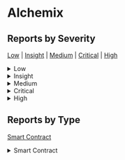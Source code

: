 
# Alchemix

## Reports by Severity

[Low](<README.md#low>) | [Insight](<README.md#insight>) | [Medium](<README.md#medium>) | [Critical](<README.md#critical>) | [High](<README.md#high>)
<details>
<summary>Low</summary>

* [30555 - [SC - Low] Precision loss when calculating the FLUX amount...](./30555%20-%20%5BSC%20-%20Low%5D%20Precision%20loss%20when%20calculating%20the%20FLUX%20amount....md)
* [30556 - [SC - Low] Past defeated proposals may become executable i...](./30556%20-%20%5BSC%20-%20Low%5D%20Past%20defeated%20proposals%20may%20become%20executable%20i....md)
* [30565 - [SC - Low] veALCX does not comply with ERC breaking compos...](./30565%20-%20%5BSC%20-%20Low%5D%20veALCX%20does%20not%20comply%20with%20ERC%20breaking%20compos....md)
* [30598 - [SC - Low] Access Control Flaw in _burn Function Leads to ...](./30598%20-%20%5BSC%20-%20Low%5D%20Access%20Control%20Flaw%20in%20_burn%20Function%20Leads%20to%20....md)
* [30694 - [SC - Low] Users approved for a single token id cannot wit...](./30694%20-%20%5BSC%20-%20Low%5D%20Users%20approved%20for%20a%20single%20token%20id%20cannot%20wit....md)
* [30708 - [SC - Low] treasuryPct can be exceeded than BPS due to inc...](./30708%20-%20%5BSC%20-%20Low%5D%20treasuryPct%20can%20be%20exceeded%20than%20BPS%20due%20to%20inc....md)
* [30711 - [SC - Low] The result of the AggregatorVInterface is not v...](./30711%20-%20%5BSC%20-%20Low%5D%20The%20result%20of%20the%20AggregatorVInterface%20is%20not%20v....md)
* [30781 - [SC - Low] It is possible to lower the quorum requirements...](./30781%20-%20%5BSC%20-%20Low%5D%20It%20is%20possible%20to%20lower%20the%20quorum%20requirements....md)
* [30818 - [SC - Low] division before multiplication in theamountToRa...](./30818%20-%20%5BSC%20-%20Low%5D%20division%20before%20multiplication%20in%20theamountToRa....md)
* [30920 - [SC - Low] User loses access to claims after merging of to...](./30920%20-%20%5BSC%20-%20Low%5D%20User%20loses%20access%20to%20claims%20after%20merging%20of%20to....md)
* [30921 - [SC - Low] Referential assignment causes incorrect block i...](./30921%20-%20%5BSC%20-%20Low%5D%20Referential%20assignment%20causes%20incorrect%20block%20i....md)
* [30926 - [SC - Low] AlchemixGovernor updates to quorum can affect p...](./30926%20-%20%5BSC%20-%20Low%5D%20AlchemixGovernor%20updates%20to%20quorum%20can%20affect%20p....md)
* [30951 - [SC - Low] Incorrect ownerOf implementation makes veALCX n...](./30951%20-%20%5BSC%20-%20Low%5D%20Incorrect%20ownerOf%20implementation%20makes%20veALCX%20n....md)
* [30973 - [SC - Low] Incorrect Validation of treasuryPct in the Reve...](./30973%20-%20%5BSC%20-%20Low%5D%20Incorrect%20Validation%20of%20treasuryPct%20in%20the%20Reve....md)
* [31087 - [SC - Low] Colition between approve and _isApprovedOrOwner...](./31087%20-%20%5BSC%20-%20Low%5D%20Colition%20between%20approve%20and%20_isApprovedOrOwner....md)
* [31272 - [SC - Low] Approved user cant merge tokens not approved fo...](./31272%20-%20%5BSC%20-%20Low%5D%20Approved%20user%20cant%20merge%20tokens%20not%20approved%20fo....md)
* [31281 - [SC - Low] Approved spender cannot withdraw or merge](./31281%20-%20%5BSC%20-%20Low%5D%20Approved%20spender%20cannot%20withdraw%20or%20merge.md)
* [31355 - [SC - Low] Past Defeated Proposals Can Be Executed in the ...](./31355%20-%20%5BSC%20-%20Low%5D%20Past%20Defeated%20Proposals%20Can%20Be%20Executed%20in%20the%20....md)
* [31381 - [SC - Low] Alchemix  Incorrect Initialisation of struct in...](./31381%20-%20%5BSC%20-%20Low%5D%20Alchemix%20%20Incorrect%20Initialisation%20of%20struct%20in....md)
* [31383 - [SC - Low] price feeds sanity checks isnt correct in funct...](./31383%20-%20%5BSC%20-%20Low%5D%20price%20feeds%20sanity%20checks%20isnt%20correct%20in%20funct....md)
* [31385 - [SC - Low] RewardsDistributortokensPerWeek might be zero i...](./31385%20-%20%5BSC%20-%20Low%5D%20RewardsDistributortokensPerWeek%20might%20be%20zero%20i....md)
* [31449 - [SC - Low] BribegetRewardForOwner should not revert if the...](./31449%20-%20%5BSC%20-%20Low%5D%20BribegetRewardForOwner%20should%20not%20revert%20if%20the....md)
* [31487 - [SC - Low] Wrong condition check on RevenueHandlerconstruc...](./31487%20-%20%5BSC%20-%20Low%5D%20Wrong%20condition%20check%20on%20RevenueHandlerconstruc....md)
* [31497 - [SC - Low] executeBatch lacks payable so ethers can not be...](./31497%20-%20%5BSC%20-%20Low%5D%20executeBatch%20lacks%20payable%20so%20ethers%20can%20not%20be....md)
* [31519 - [SC - Low] Lack of revert statement in Votersolpoke result...](./31519%20-%20%5BSC%20-%20Low%5D%20Lack%20of%20revert%20statement%20in%20Votersolpoke%20result....md)
* [31523 - [SC - Low] USDT Approval will cause function failure](./31523%20-%20%5BSC%20-%20Low%5D%20USDT%20Approval%20will%20cause%20function%20failure.md)
* [31542 - [SC - Low] Bribeearned - L Its potentially possible to ear...](./31542%20-%20%5BSC%20-%20Low%5D%20Bribeearned%20-%20L%20Its%20potentially%20possible%20to%20ear....md)
* [31555 - [SC - Low] RewardsDistributoramountToCompound - L The stal...](./31555%20-%20%5BSC%20-%20Low%5D%20RewardsDistributoramountToCompound%20-%20L%20The%20stal....md)
* [31559 - [SC - Low] Minter UpdatePeriod after  weeks causes Rewards...](./31559%20-%20%5BSC%20-%20Low%5D%20Minter%20UpdatePeriod%20after%20%20weeks%20causes%20Rewards....md)
* [31563 - [SC - Low] Oracle  days staleThreshold for priceTimestamp ...](./31563%20-%20%5BSC%20-%20Low%5D%20Oracle%20%20days%20staleThreshold%20for%20priceTimestamp%20....md)
* [31588 - [SC - Low] Users could start cooldown period for their wit...](./31588%20-%20%5BSC%20-%20Low%5D%20Users%20could%20start%20cooldown%20period%20for%20their%20wit....md)

</details>
<details>
<summary>Insight</summary>

* [30584 - [SC - Insight] Invalid check to make sure Minter is already in...](./30584%20-%20%5BSC%20-%20Insight%5D%20Invalid%20check%20to%20make%20sure%20Minter%20is%20already%20in....md)
* [30710 - [SC - Insight] The execution of the proposal has no expiration](./30710%20-%20%5BSC%20-%20Insight%5D%20The%20execution%20of%20the%20proposal%20has%20no%20expiration.md)
* [30918 - [SC - Insight] Incorrect implementation of ownerOf makes veALC...](./30918%20-%20%5BSC%20-%20Insight%5D%20Incorrect%20implementation%20of%20ownerOf%20makes%20veALC....md)
* [30959 - [SC - Insight] Immutable gauges can break the state of the vot...](./30959%20-%20%5BSC%20-%20Insight%5D%20Immutable%20gauges%20can%20break%20the%20state%20of%20the%20vot....md)
* [30992 - [SC - Insight] Inconsistent State Missing Event Emission in Fl...](./30992%20-%20%5BSC%20-%20Insight%5D%20Inconsistent%20State%20Missing%20Event%20Emission%20in%20Fl....md)
* [31080 - [SC - Insight] DoS in startCooldown when users want start cool...](./31080%20-%20%5BSC%20-%20Insight%5D%20DoS%20in%20startCooldown%20when%20users%20want%20start%20cool....md)
* [31226 - [SC - Insight] Missing Revert Message in require statement lea...](./31226%20-%20%5BSC%20-%20Insight%5D%20Missing%20Revert%20Message%20in%20require%20statement%20lea....md)
* [31264 - [SC - Insight] Multiple Reports QALowOOS Medium](./31264%20-%20%5BSC%20-%20Insight%5D%20Multiple%20Reports%20QALowOOS%20Medium.md)
* [31277 - [SC - Insight] The user can propose with less voting power tha...](./31277%20-%20%5BSC%20-%20Insight%5D%20The%20user%20can%20propose%20with%20less%20voting%20power%20tha....md)
* [31284 - [SC - Insight] cancel should allow to cancel the proposal of t...](./31284%20-%20%5BSC%20-%20Insight%5D%20cancel%20should%20allow%20to%20cancel%20the%20proposal%20of%20t....md)
* [31407 - [SC - Insight] Alchemist is given over Allowance through Reven...](./31407%20-%20%5BSC%20-%20Insight%5D%20Alchemist%20is%20given%20over%20Allowance%20through%20Reven....md)
* [31416 - [SC - Insight] Impossible to set boostMultiplier to MIN_BOOST](./31416%20-%20%5BSC%20-%20Insight%5D%20Impossible%20to%20set%20boostMultiplier%20to%20MIN_BOOST.md)
* [31417 - [SC - Insight] Compound claiming transactions will revert if u...](./31417%20-%20%5BSC%20-%20Insight%5D%20Compound%20claiming%20transactions%20will%20revert%20if%20u....md)
* [31420 - [SC - Insight] No array lengths check in VotersolclaimBribes](./31420%20-%20%5BSC%20-%20Insight%5D%20No%20array%20lengths%20check%20in%20VotersolclaimBribes.md)
* [31430 - [SC - Insight] QA](./31430%20-%20%5BSC%20-%20Insight%5D%20QA.md)
* [31443 - [SC - Insight] Incorrect values of votingDelay and votingPerio...](./31443%20-%20%5BSC%20-%20Insight%5D%20Incorrect%20values%20of%20votingDelay%20and%20votingPerio....md)
* [31451 - [SC - Insight] MAX_PROPOSAL_NUMERATOR is incorrectly set](./31451%20-%20%5BSC%20-%20Insight%5D%20MAX_PROPOSAL_NUMERATOR%20is%20incorrectly%20set.md)
* [31460 - [SC - Insight] supportsInterface does not return typeIERCRecei...](./31460%20-%20%5BSC%20-%20Insight%5D%20supportsInterface%20does%20not%20return%20typeIERCRecei....md)
* [31503 - [SC - Insight] Incorrect value of MAX_PROPOSAL_NUMERATOR in Al...](./31503%20-%20%5BSC%20-%20Insight%5D%20Incorrect%20value%20of%20MAX_PROPOSAL_NUMERATOR%20in%20Al....md)
* [31540 - [SC - Insight] Expired Token Locks Impacting Vote Weight Calcu...](./31540%20-%20%5BSC%20-%20Insight%5D%20Expired%20Token%20Locks%20Impacting%20Vote%20Weight%20Calcu....md)
* [31552 - [SC - Insight] Lack of the validation for a Flash token protec...](./31552%20-%20%5BSC%20-%20Insight%5D%20Lack%20of%20the%20validation%20for%20a%20Flash%20token%20protec....md)
* [31558 - [SC - Insight] Discrepancy in MAX_PROPOSAL_NUMERATOR Value in ...](./31558%20-%20%5BSC%20-%20Insight%5D%20Discrepancy%20in%20MAX_PROPOSAL_NUMERATOR%20Value%20in%20....md)
* [31583 - [SC - Insight] Off by one error while adding reward pool token](./31583%20-%20%5BSC%20-%20Insight%5D%20Off%20by%20one%20error%20while%20adding%20reward%20pool%20token.md)
* [31592 - [SC - Insight] Collection of other important issues](./31592%20-%20%5BSC%20-%20Insight%5D%20Collection%20of%20other%20important%20issues.md)
* [31594 - [SC - Insight] RewardPoolManager can only add RewardPoolToken ...](./31594%20-%20%5BSC%20-%20Insight%5D%20RewardPoolManager%20can%20only%20add%20RewardPoolToken%20....md)

</details>
<details>
<summary>Medium</summary>

* [30592 - [SC - Medium] DOS attack by delegating tokens at MAX_DELEGATE...](./30592%20-%20%5BSC%20-%20Medium%5D%20DOS%20attack%20by%20delegating%20tokens%20at%20MAX_DELEGATE....md)
* [30613 - [SC - Medium] malicious user can front run any call to the sw...](./30613%20-%20%5BSC%20-%20Medium%5D%20malicious%20user%20can%20front%20run%20any%20call%20to%20the%20sw....md)
* [30667 - [SC - Medium] Unlimited gauge numbers can DoS users distribut...](./30667%20-%20%5BSC%20-%20Medium%5D%20Unlimited%20gauge%20numbers%20can%20DoS%20users%20distribut....md)
* [30685 - [SC - Medium] The proposer can be impeded from submitting a p...](./30685%20-%20%5BSC%20-%20Medium%5D%20The%20proposer%20can%20be%20impeded%20from%20submitting%20a%20p....md)
* [30704 - [SC - Medium] Griefing an account from getting votes delegate...](./30704%20-%20%5BSC%20-%20Medium%5D%20Griefing%20an%20account%20from%20getting%20votes%20delegate....md)
* [30886 - [SC - Medium] Wrong totalWeight in Votersol](./30886%20-%20%5BSC%20-%20Medium%5D%20Wrong%20totalWeight%20in%20Votersol.md)
* [30985 - [SC - Medium] Griefing attack prevents admins from disabling ...](./30985%20-%20%5BSC%20-%20Medium%5D%20Griefing%20attack%20prevents%20admins%20from%20disabling%20....md)
* [31151 - [SC - Medium] Delegation Saturation Leading to Asset Freezing...](./31151%20-%20%5BSC%20-%20Medium%5D%20Delegation%20Saturation%20Leading%20to%20Asset%20Freezing....md)
* [31234 - [SC - Medium] Alchemix  BlockSlope variable in checkpoint rou...](./31234%20-%20%5BSC%20-%20Medium%5D%20Alchemix%20%20BlockSlope%20variable%20in%20checkpoint%20rou....md)
* [31298 - [SC - Medium] Anyone can let users delegates reach the upper ...](./31298%20-%20%5BSC%20-%20Medium%5D%20Anyone%20can%20let%20users%20delegates%20reach%20the%20upper%20....md)
* [31410 - [SC - Medium] Griefing Attack using delegate will expose User...](./31410%20-%20%5BSC%20-%20Medium%5D%20Griefing%20Attack%20using%20delegate%20will%20expose%20User....md)
* [31413 - [SC - Medium] DOS attack by delegating tokens at MAX_DELEGATES  ](./31413%20-%20%5BSC%20-%20Medium%5D%20DOS%20attack%20by%20delegating%20tokens%20at%20MAX_DELEGATES%20%20.md)
* [31425 - [SC - Medium] Users can call reset on their token even if the...](./31425%20-%20%5BSC%20-%20Medium%5D%20Users%20can%20call%20reset%20on%20their%20token%20even%20if%20the....md)
* [31448 - [SC - Medium] Bypassing the Governances proposal threshold to...](./31448%20-%20%5BSC%20-%20Medium%5D%20Bypassing%20the%20Governances%20proposal%20threshold%20to....md)
* [31462 - [SC - Medium] Alchemix  addReward access control can be bypas...](./31462%20-%20%5BSC%20-%20Medium%5D%20Alchemix%20%20addReward%20access%20control%20can%20be%20bypas....md)
* [31514 - [SC - Medium] Malicious users can cause pokeTokens to revert](./31514%20-%20%5BSC%20-%20Medium%5D%20Malicious%20users%20can%20cause%20pokeTokens%20to%20revert.md)
* [31521 - [SC - Medium] Early return in RewardsDistributorclaim can cau...](./31521%20-%20%5BSC%20-%20Medium%5D%20Early%20return%20in%20RewardsDistributorclaim%20can%20cau....md)
* [31539 - [SC - Medium] The Voterdistribute function can continue to fail](./31539%20-%20%5BSC%20-%20Medium%5D%20The%20Voterdistribute%20function%20can%20continue%20to%20fail.md)
* [31562 - [SC - Medium] Every consecutive epoch will have same number o...](./31562%20-%20%5BSC%20-%20Medium%5D%20Every%20consecutive%20epoch%20will%20have%20same%20number%20o....md)
* [31566 - [SC - Medium] Checkpoints wont update block number in point b...](./31566%20-%20%5BSC%20-%20Medium%5D%20Checkpoints%20wont%20update%20block%20number%20in%20point%20b....md)
* [31575 - [SC - Medium] depositIntoRewardPool and  withdrawFromRewardPo...](./31575%20-%20%5BSC%20-%20Medium%5D%20depositIntoRewardPool%20and%20%20withdrawFromRewardPo....md)

</details>
<details>
<summary>Critical</summary>

* [30634 - [SC - Critical] Unauthorized minting of unlimited FLUX in  tran...](./30634%20-%20%5BSC%20-%20Critical%5D%20Unauthorized%20minting%20of%20unlimited%20FLUX%20in%20%20tran....md)
* [30650 - [SC - Critical] Infinite minting of FLUX through voterpoke](./30650%20-%20%5BSC%20-%20Critical%5D%20Infinite%20minting%20of%20FLUX%20through%20voterpoke.md)
* [30651 - [SC - Critical] Insolvency in RevenueHandlersol because unclaim...](./30651%20-%20%5BSC%20-%20Critical%5D%20Insolvency%20in%20RevenueHandlersol%20because%20unclaim....md)
* [30655 - [SC - Critical] Binary search does not correctly handle duplica...](./30655%20-%20%5BSC%20-%20Critical%5D%20Binary%20search%20does%20not%20correctly%20handle%20duplica....md)
* [30671 - [SC - Critical] Reward token permanent freeze due to bulk call ...](./30671%20-%20%5BSC%20-%20Critical%5D%20Reward%20token%20permanent%20freeze%20due%20to%20bulk%20call%20....md)
* [30682 - [SC - Critical] Insufficient slippage control in RevenueHandler...](./30682%20-%20%5BSC%20-%20Critical%5D%20Insufficient%20slippage%20control%20in%20RevenueHandler....md)
* [30683 - [SC - Critical] User can increase their unclaimed Flux token wi...](./30683%20-%20%5BSC%20-%20Critical%5D%20User%20can%20increase%20their%20unclaimed%20Flux%20token%20wi....md)
* [30788 - [SC - Critical] User can increase their unclaimed Flux token wi...](./30788%20-%20%5BSC%20-%20Critical%5D%20User%20can%20increase%20their%20unclaimed%20Flux%20token%20wi....md)
* [30800 - [SC - Critical] Stealing FLUX by claiming then merging position...](./30800%20-%20%5BSC%20-%20Critical%5D%20Stealing%20FLUX%20by%20claiming%20then%20merging%20position....md)
* [30814 - [SC - Critical] Wrong calculation of boost amount in Voterpoke](./30814%20-%20%5BSC%20-%20Critical%5D%20Wrong%20calculation%20of%20boost%20amount%20in%20Voterpoke.md)
* [30825 - [SC - Critical] Users can get unlimited amounts of Flux tokens](./30825%20-%20%5BSC%20-%20Critical%5D%20Users%20can%20get%20unlimited%20amounts%20of%20Flux%20tokens.md)
* [30860 - [SC - Critical] Wrong timestamp for totalVoting](./30860%20-%20%5BSC%20-%20Critical%5D%20Wrong%20timestamp%20for%20totalVoting.md)
* [30898 - [SC - Critical] Call the deposit function before the distribute...](./30898%20-%20%5BSC%20-%20Critical%5D%20Call%20the%20deposit%20function%20before%20the%20distribute....md)
* [30906 - [SC - Critical] Voterpoke can be called at will leading to a us...](./30906%20-%20%5BSC%20-%20Critical%5D%20Voterpoke%20can%20be%20called%20at%20will%20leading%20to%20a%20us....md)
* [30919 - [SC - Critical] Front running of pokeTokens could lead to loss ...](./30919%20-%20%5BSC%20-%20Critical%5D%20Front%20running%20of%20pokeTokens%20could%20lead%20to%20loss%20....md)
* [30925 - [SC - Critical] Manipulation of governance voting result by unl...](./30925%20-%20%5BSC%20-%20Critical%5D%20Manipulation%20of%20governance%20voting%20result%20by%20unl....md)
* [30939 - [SC - Critical] Misuse of curve pool calls results for precisio...](./30939%20-%20%5BSC%20-%20Critical%5D%20Misuse%20of%20curve%20pool%20calls%20results%20for%20precisio....md)
* [30972 - [SC - Critical] Theft of unclaimed yield of the revenue in the ...](./30972%20-%20%5BSC%20-%20Critical%5D%20Theft%20of%20unclaimed%20yield%20of%20the%20revenue%20in%20the%20....md)
* [30990 - [SC - Critical] Users can use Voterpoke to accrue Flux tokens i...](./30990%20-%20%5BSC%20-%20Critical%5D%20Users%20can%20use%20Voterpoke%20to%20accrue%20Flux%20tokens%20i....md)
* [30999 - [SC - Critical] An edge-case mints  times more FLUX than it should](./30999%20-%20%5BSC%20-%20Critical%5D%20An%20edge-case%20mints%20%20times%20more%20FLUX%20than%20it%20should.md)
* [31071 - [SC - Critical] User can steal bribes and prevent other users f...](./31071%20-%20%5BSC%20-%20Critical%5D%20User%20can%20steal%20bribes%20and%20prevent%20other%20users%20f....md)
* [31076 - [SC - Critical] checkpointTotalSupply can checkpoint before a t...](./31076%20-%20%5BSC%20-%20Critical%5D%20checkpointTotalSupply%20can%20checkpoint%20before%20a%20t....md)
* [31077 - [SC - Critical] RevenueHandler counts unclaimed tokens as new r...](./31077%20-%20%5BSC%20-%20Critical%5D%20RevenueHandler%20counts%20unclaimed%20tokens%20as%20new%20r....md)
* [31079 - [SC - Critical] Claiming bribes for epochs you didnt vote for l...](./31079%20-%20%5BSC%20-%20Critical%5D%20Claiming%20bribes%20for%20epochs%20you%20didnt%20vote%20for%20l....md)
* [31082 - [SC - Critical] Expired locks can be used to claim rewards](./31082%20-%20%5BSC%20-%20Critical%5D%20Expired%20locks%20can%20be%20used%20to%20claim%20rewards.md)
* [31085 - [SC - Critical] Malicious users can front-run the distribution ...](./31085%20-%20%5BSC%20-%20Critical%5D%20Malicious%20users%20can%20front-run%20the%20distribution%20....md)
* [31112 - [SC - Critical] Bribesolwithdraw doesnt update the totalVotings...](./31112%20-%20%5BSC%20-%20Critical%5D%20Bribesolwithdraw%20doesnt%20update%20the%20totalVotings....md)
* [31141 - [SC - Critical] Permanent freezing of unclaimed yield of reward...](./31141%20-%20%5BSC%20-%20Critical%5D%20Permanent%20freezing%20of%20unclaimed%20yield%20of%20reward....md)
* [31149 - [SC - Critical] Manipulation of governance voting result by unl...](./31149%20-%20%5BSC%20-%20Critical%5D%20Manipulation%20of%20governance%20voting%20result%20by%20unl....md)
* [31163 - [SC - Critical] Malicious actor can acquire bribe rewards by bl...](./31163%20-%20%5BSC%20-%20Critical%5D%20Malicious%20actor%20can%20acquire%20bribe%20rewards%20by%20bl....md)
* [31184 - [SC - Critical] Deflating the total amount of votes in a checkp...](./31184%20-%20%5BSC%20-%20Critical%5D%20Deflating%20the%20total%20amount%20of%20votes%20in%20a%20checkp....md)
* [31196 - [SC - Critical] Voterpoke does not check lastVoted resulting in...](./31196%20-%20%5BSC%20-%20Critical%5D%20Voterpoke%20does%20not%20check%20lastVoted%20resulting%20in....md)
* [31198 - [SC - Critical] VotingEscrowmerge does not check whether the _f...](./31198%20-%20%5BSC%20-%20Critical%5D%20VotingEscrowmerge%20does%20not%20check%20whether%20the%20_f....md)
* [31199 - [SC - Critical] Users might receive less rewars token after Vot...](./31199%20-%20%5BSC%20-%20Critical%5D%20Users%20might%20receive%20less%20rewars%20token%20after%20Vot....md)
* [31211 - [SC - Critical] Inflation Of Total Votes and Potential Freeze o...](./31211%20-%20%5BSC%20-%20Critical%5D%20Inflation%20Of%20Total%20Votes%20and%20Potential%20Freeze%20o....md)
* [31222 - [SC - Critical] Unlimited Flux minting](./31222%20-%20%5BSC%20-%20Critical%5D%20Unlimited%20Flux%20minting.md)
* [31223 - [SC - Critical] Disproportionate Rewards Manipulation in Bribesol](./31223%20-%20%5BSC%20-%20Critical%5D%20Disproportionate%20Rewards%20Manipulation%20in%20Bribesol.md)
* [31242 - [SC - Critical]  RevenueHandlercheckpoint allows users to claim...](./31242%20-%20%5BSC%20-%20Critical%5D%20%20RevenueHandlercheckpoint%20allows%20users%20to%20claim....md)
* [31249 - [SC - Critical] malicious user can back-run Voterdistribute to ...](./31249%20-%20%5BSC%20-%20Critical%5D%20malicious%20user%20can%20back-run%20Voterdistribute%20to%20....md)
* [31253 - [SC - Critical] RevenueHandlercheckpoint isnt correctly](./31253%20-%20%5BSC%20-%20Critical%5D%20RevenueHandlercheckpoint%20isnt%20correctly.md)
* [31263 - [SC - Critical] RevenueHandlercheckpoint counts unclaimed rewar...](./31263%20-%20%5BSC%20-%20Critical%5D%20RevenueHandlercheckpoint%20counts%20unclaimed%20rewar....md)
* [31280 - [SC - Critical] Malicious user can mint unlimited flux tokens](./31280%20-%20%5BSC%20-%20Critical%5D%20Malicious%20user%20can%20mint%20unlimited%20flux%20tokens.md)
* [31309 - [SC - Critical] slippage protection is inaccurate](./31309%20-%20%5BSC%20-%20Critical%5D%20slippage%20protection%20is%20inaccurate.md)
* [31329 - [SC - Critical] Attacker can gain infinitive FLUX by repeating ...](./31329%20-%20%5BSC%20-%20Critical%5D%20Attacker%20can%20gain%20infinitive%20FLUX%20by%20repeating%20....md)
* [31375 - [SC - Critical] Lack of Access control in poke function allows ...](./31375%20-%20%5BSC%20-%20Critical%5D%20Lack%20of%20Access%20control%20in%20poke%20function%20allows%20....md)
* [31377 - [SC - Critical] Stucked yield tokens upon withdrawal of votes f...](./31377%20-%20%5BSC%20-%20Critical%5D%20Stucked%20yield%20tokens%20upon%20withdrawal%20of%20votes%20f....md)
* [31386 - [SC - Critical] Malicious user can steal FLUX token by abusing ...](./31386%20-%20%5BSC%20-%20Critical%5D%20Malicious%20user%20can%20steal%20FLUX%20token%20by%20abusing%20....md)
* [31388 - [SC - Critical] Vulnerability in the poke function of Voting co...](./31388%20-%20%5BSC%20-%20Critical%5D%20Vulnerability%20in%20the%20poke%20function%20of%20Voting%20co....md)
* [31397 - [SC - Critical] In Bribesol _writeVotingCheckpoint isnt called ...](./31397%20-%20%5BSC%20-%20Critical%5D%20In%20Bribesol%20_writeVotingCheckpoint%20isnt%20called%20....md)
* [31408 - [SC - Critical] Killed Gauge continue to accrue and steal rewar...](./31408%20-%20%5BSC%20-%20Critical%5D%20Killed%20Gauge%20continue%20to%20accrue%20and%20steal%20rewar....md)
* [31409 - [SC - Critical] Users can grief Bribe rewards forcing them to b...](./31409%20-%20%5BSC%20-%20Critical%5D%20Users%20can%20grief%20Bribe%20rewards%20forcing%20them%20to%20b....md)
* [31418 - [SC - Critical] the killed gauge collect claim amount](./31418%20-%20%5BSC%20-%20Critical%5D%20the%20killed%20gauge%20collect%20claim%20amount.md)
* [31444 - [SC - Critical] Manipulation of ve voting mechanism unlimited b...](./31444%20-%20%5BSC%20-%20Critical%5D%20Manipulation%20of%20ve%20voting%20mechanism%20unlimited%20b....md)
* [31453 - [SC - Critical] The balance of RevenueHandler can be drained](./31453%20-%20%5BSC%20-%20Critical%5D%20The%20balance%20of%20RevenueHandler%20can%20be%20drained.md)
* [31458 - [SC - Critical] Invalid handling of epochs revenue for tokens t...](./31458%20-%20%5BSC%20-%20Critical%5D%20Invalid%20handling%20of%20epochs%20revenue%20for%20tokens%20t....md)
* [31461 - [SC - Critical] veALCX holder can mint Unlimited FLUX tokens](./31461%20-%20%5BSC%20-%20Critical%5D%20veALCX%20holder%20can%20mint%20Unlimited%20FLUX%20tokens.md)
* [31466 - [SC - Critical] Wrong reward calculation leads to rewards being...](./31466%20-%20%5BSC%20-%20Critical%5D%20Wrong%20reward%20calculation%20leads%20to%20rewards%20being....md)
* [31470 - [SC - Critical] Bribing protocols pay bribes but dont get emiss...](./31470%20-%20%5BSC%20-%20Critical%5D%20Bribing%20protocols%20pay%20bribes%20but%20dont%20get%20emiss....md)
* [31472 - [SC - Critical] Stealing all revenue from the Alchemix protocol](./31472%20-%20%5BSC%20-%20Critical%5D%20Stealing%20all%20revenue%20from%20the%20Alchemix%20protocol.md)
* [31481 - [SC - Critical] Undound FLUX accrual through reset and merge](./31481%20-%20%5BSC%20-%20Critical%5D%20Undound%20FLUX%20accrual%20through%20reset%20and%20merge.md)
* [31483 - [SC - Critical] Users can vote multiple times in one epoch](./31483%20-%20%5BSC%20-%20Critical%5D%20Users%20can%20vote%20multiple%20times%20in%20one%20epoch.md)
* [31485 - [SC - Critical] Miscalculation of distributed tokens at revenue...](./31485%20-%20%5BSC%20-%20Critical%5D%20Miscalculation%20of%20distributed%20tokens%20at%20revenue....md)
* [31488 - [SC - Critical] Merging tokens allows multiple Flux accruals wi...](./31488%20-%20%5BSC%20-%20Critical%5D%20Merging%20tokens%20allows%20multiple%20Flux%20accruals%20wi....md)
* [31495 - [SC - Critical] Users cannot claim rewards from RevenueHandler ...](./31495%20-%20%5BSC%20-%20Critical%5D%20Users%20cannot%20claim%20rewards%20from%20RevenueHandler%20....md)
* [31507 - [SC - Critical] Malicious user could flash-loan the veALCX to i...](./31507%20-%20%5BSC%20-%20Critical%5D%20Malicious%20user%20could%20flash-loan%20the%20veALCX%20to%20i....md)
* [31512 - [SC - Critical] Infinite minting of FLUX through Merge](./31512%20-%20%5BSC%20-%20Critical%5D%20Infinite%20minting%20of%20FLUX%20through%20Merge.md)
* [31520 - [SC - Critical] Incorrect accounting of totalVoting leads to pe...](./31520%20-%20%5BSC%20-%20Critical%5D%20Incorrect%20accounting%20of%20totalVoting%20leads%20to%20pe....md)
* [31526 - [SC - Critical] A user is able to claim more bribes than they h...](./31526%20-%20%5BSC%20-%20Critical%5D%20A%20user%20is%20able%20to%20claim%20more%20bribes%20than%20they%20h....md)
* [31527 - [SC - Critical] No accounting for totalVoting in Bribesolwithdr...](./31527%20-%20%5BSC%20-%20Critical%5D%20No%20accounting%20for%20totalVoting%20in%20Bribesolwithdr....md)
* [31541 - [SC - Critical] FluxTokens unlimited mint and Exploitation of g...](./31541%20-%20%5BSC%20-%20Critical%5D%20FluxTokens%20unlimited%20mint%20and%20Exploitation%20of%20g....md)
* [31556 - [SC - Critical] Unfair Revenue Distribution in Non-Alchemix Rev...](./31556%20-%20%5BSC%20-%20Critical%5D%20Unfair%20Revenue%20Distribution%20in%20Non-Alchemix%20Rev....md)
* [31567 - [SC - Critical] VotingEscrowsolcheckpoint is completely broken](./31567%20-%20%5BSC%20-%20Critical%5D%20VotingEscrowsolcheckpoint%20is%20completely%20broken.md)
* [31579 - [SC - Critical] Infinite mint of FLUX using poke](./31579%20-%20%5BSC%20-%20Critical%5D%20Infinite%20mint%20of%20FLUX%20using%20poke.md)
* [31584 - [SC - Critical] Loss Of Boosted Weight When Poking In The Same ...](./31584%20-%20%5BSC%20-%20Critical%5D%20Loss%20Of%20Boosted%20Weight%20When%20Poking%20In%20The%20Same%20....md)

</details>
<details>
<summary>High</summary>

* [30699 - [SC - High] Permanent freezing of unclaimed ALCX yield when...](./30699%20-%20%5BSC%20-%20High%5D%20Permanent%20freezing%20of%20unclaimed%20ALCX%20yield%20when....md)
* [30826 - [SC - High] ALCK rewards are lost when merging tokens becau...](./30826%20-%20%5BSC%20-%20High%5D%20ALCK%20rewards%20are%20lost%20when%20merging%20tokens%20becau....md)
* [30910 - [SC - High] Processing of voting results is not implemented...](./30910%20-%20%5BSC%20-%20High%5D%20Processing%20of%20voting%20results%20is%20not%20implemented....md)
* [30922 - [SC - High] DOS of withdrawals through filling the userPoin...](./30922%20-%20%5BSC%20-%20High%5D%20DOS%20of%20withdrawals%20through%20filling%20the%20userPoin....md)
* [31008 - [SC - High] Alcx rewards are permanently frozen when two to...](./31008%20-%20%5BSC%20-%20High%5D%20Alcx%20rewards%20are%20permanently%20frozen%20when%20two%20to....md)
* [31042 - [SC - High] Claiming alchemic-token rewards can fail for so...](./31042%20-%20%5BSC%20-%20High%5D%20Claiming%20alchemic-token%20rewards%20can%20fail%20for%20so....md)
* [31078 - [SC - High] withdraw doesnt claim all rewards before burnin...](./31078%20-%20%5BSC%20-%20High%5D%20withdraw%20doesnt%20claim%20all%20rewards%20before%20burnin....md)
* [31189 - [SC - High] Voting algorithm does not apply maximum availab...](./31189%20-%20%5BSC%20-%20High%5D%20Voting%20algorithm%20does%20not%20apply%20maximum%20availab....md)
* [31258 - [SC - High] Loss of Unclaimed Bribes After Burning veALCX T...](./31258%20-%20%5BSC%20-%20High%5D%20Loss%20of%20Unclaimed%20Bribes%20After%20Burning%20veALCX%20T....md)
* [31276 - [SC - High] BPT can be locked for only  week resulting in u...](./31276%20-%20%5BSC%20-%20High%5D%20BPT%20can%20be%20locked%20for%20only%20%20week%20resulting%20in%20u....md)
* [31293 - [SC - High] Voters who withdraw veLACX tokens risk losing g...](./31293%20-%20%5BSC%20-%20High%5D%20Voters%20who%20withdraw%20veLACX%20tokens%20risk%20losing%20g....md)
* [31295 - [SC - High] Newly created gauge may missed out on its rewards](./31295%20-%20%5BSC%20-%20High%5D%20Newly%20created%20gauge%20may%20missed%20out%20on%20its%20rewards.md)
* [31326 - [SC - High] Precision loss causes minor loss of FLUX when c...](./31326%20-%20%5BSC%20-%20High%5D%20Precision%20loss%20causes%20minor%20loss%20of%20FLUX%20when%20c....md)
* [31335 - [SC - High] getActualSupply should be used instead of total...](./31335%20-%20%5BSC%20-%20High%5D%20getActualSupply%20should%20be%20used%20instead%20of%20total....md)
* [31380 - [SC - High] FluxTokencalculateBPT uses wrong algorithm caus...](./31380%20-%20%5BSC%20-%20High%5D%20FluxTokencalculateBPT%20uses%20wrong%20algorithm%20caus....md)
* [31382 - [SC - High] VotingEscrowupdateUnlockTime - Its possible for...](./31382%20-%20%5BSC%20-%20High%5D%20VotingEscrowupdateUnlockTime%20-%20Its%20possible%20for....md)
* [31390 - [SC - High] Precision Loss in FluxTokensolgetClaimableFlux](./31390%20-%20%5BSC%20-%20High%5D%20Precision%20Loss%20in%20FluxTokensolgetClaimableFlux.md)
* [31399 - [SC - High] RewardDistributor claims can be DoSed through e...](./31399%20-%20%5BSC%20-%20High%5D%20RewardDistributor%20claims%20can%20be%20DoSed%20through%20e....md)
* [31435 - [SC - High] ALCX rewards arent claimed for from token when ...](./31435%20-%20%5BSC%20-%20High%5D%20ALCX%20rewards%20arent%20claimed%20for%20from%20token%20when%20....md)
* [31447 - [SC - High] veALCX holders are able to withdraw rewards and...](./31447%20-%20%5BSC%20-%20High%5D%20veALCX%20holders%20are%20able%20to%20withdraw%20rewards%20and....md)
* [31478 - [SC - High] calculateBPT doesnt divide by basis points infl...](./31478%20-%20%5BSC%20-%20High%5D%20calculateBPT%20doesnt%20divide%20by%20basis%20points%20infl....md)
* [31479 - [SC - High] alchemechNFT holder will get too little FLUX be...](./31479%20-%20%5BSC%20-%20High%5D%20alchemechNFT%20holder%20will%20get%20too%20little%20FLUX%20be....md)
* [31480 - [SC - High] Miscalculation of global bias](./31480%20-%20%5BSC%20-%20High%5D%20Miscalculation%20of%20global%20bias.md)
* [31484 - [SC - High] Rewards for the first epoch at rewards distribu...](./31484%20-%20%5BSC%20-%20High%5D%20Rewards%20for%20the%20first%20epoch%20at%20rewards%20distribu....md)
* [31486 - [SC - High] getClaimableFlux miscalculates claimable FLUX f...](./31486%20-%20%5BSC%20-%20High%5D%20getClaimableFlux%20miscalculates%20claimable%20FLUX%20f....md)
* [31494 - [SC - High] Alchemix  The first epochs ALCX emissions of vo...](./31494%20-%20%5BSC%20-%20High%5D%20Alchemix%20%20The%20first%20epochs%20ALCX%20emissions%20of%20vo....md)
* [31498 - [SC - High] Alchemix  ALCX rewards are currently subject to...](./31498%20-%20%5BSC%20-%20High%5D%20Alchemix%20%20ALCX%20rewards%20are%20currently%20subject%20to....md)
* [31524 - [SC - High] Rounding down in getClaimableFlux leads to less...](./31524%20-%20%5BSC%20-%20High%5D%20Rounding%20down%20in%20getClaimableFlux%20leads%20to%20less....md)
* [31544 - [SC - High] Certain small amount of tokens are not accounte...](./31544%20-%20%5BSC%20-%20High%5D%20Certain%20small%20amount%20of%20tokens%20are%20not%20accounte....md)
* [31597 - [SC - High] Loss of precision while calculating claimable f...](./31597%20-%20%5BSC%20-%20High%5D%20Loss%20of%20precision%20while%20calculating%20claimable%20f....md)

</details>

## Reports by Type

[Smart Contract](<README.md#smart-contract>)
<details>
<summary>Smart Contract</summary>

* [30555 - [SC - Low] Precision loss when calculating the FLUX amount...](./30555%20-%20%5BSC%20-%20Low%5D%20Precision%20loss%20when%20calculating%20the%20FLUX%20amount....md)
* [30556 - [SC - Low] Past defeated proposals may become executable i...](./30556%20-%20%5BSC%20-%20Low%5D%20Past%20defeated%20proposals%20may%20become%20executable%20i....md)
* [30565 - [SC - Low] veALCX does not comply with ERC breaking compos...](./30565%20-%20%5BSC%20-%20Low%5D%20veALCX%20does%20not%20comply%20with%20ERC%20breaking%20compos....md)
* [30584 - [SC - Insight] Invalid check to make sure Minter is already in...](./30584%20-%20%5BSC%20-%20Insight%5D%20Invalid%20check%20to%20make%20sure%20Minter%20is%20already%20in....md)
* [30592 - [SC - Medium] DOS attack by delegating tokens at MAX_DELEGATE...](./30592%20-%20%5BSC%20-%20Medium%5D%20DOS%20attack%20by%20delegating%20tokens%20at%20MAX_DELEGATE....md)
* [30598 - [SC - Low] Access Control Flaw in _burn Function Leads to ...](./30598%20-%20%5BSC%20-%20Low%5D%20Access%20Control%20Flaw%20in%20_burn%20Function%20Leads%20to%20....md)
* [30613 - [SC - Medium] malicious user can front run any call to the sw...](./30613%20-%20%5BSC%20-%20Medium%5D%20malicious%20user%20can%20front%20run%20any%20call%20to%20the%20sw....md)
* [30634 - [SC - Critical] Unauthorized minting of unlimited FLUX in  tran...](./30634%20-%20%5BSC%20-%20Critical%5D%20Unauthorized%20minting%20of%20unlimited%20FLUX%20in%20%20tran....md)
* [30650 - [SC - Critical] Infinite minting of FLUX through voterpoke](./30650%20-%20%5BSC%20-%20Critical%5D%20Infinite%20minting%20of%20FLUX%20through%20voterpoke.md)
* [30651 - [SC - Critical] Insolvency in RevenueHandlersol because unclaim...](./30651%20-%20%5BSC%20-%20Critical%5D%20Insolvency%20in%20RevenueHandlersol%20because%20unclaim....md)
* [30655 - [SC - Critical] Binary search does not correctly handle duplica...](./30655%20-%20%5BSC%20-%20Critical%5D%20Binary%20search%20does%20not%20correctly%20handle%20duplica....md)
* [30667 - [SC - Medium] Unlimited gauge numbers can DoS users distribut...](./30667%20-%20%5BSC%20-%20Medium%5D%20Unlimited%20gauge%20numbers%20can%20DoS%20users%20distribut....md)
* [30671 - [SC - Critical] Reward token permanent freeze due to bulk call ...](./30671%20-%20%5BSC%20-%20Critical%5D%20Reward%20token%20permanent%20freeze%20due%20to%20bulk%20call%20....md)
* [30682 - [SC - Critical] Insufficient slippage control in RevenueHandler...](./30682%20-%20%5BSC%20-%20Critical%5D%20Insufficient%20slippage%20control%20in%20RevenueHandler....md)
* [30683 - [SC - Critical] User can increase their unclaimed Flux token wi...](./30683%20-%20%5BSC%20-%20Critical%5D%20User%20can%20increase%20their%20unclaimed%20Flux%20token%20wi....md)
* [30685 - [SC - Medium] The proposer can be impeded from submitting a p...](./30685%20-%20%5BSC%20-%20Medium%5D%20The%20proposer%20can%20be%20impeded%20from%20submitting%20a%20p....md)
* [30694 - [SC - Low] Users approved for a single token id cannot wit...](./30694%20-%20%5BSC%20-%20Low%5D%20Users%20approved%20for%20a%20single%20token%20id%20cannot%20wit....md)
* [30699 - [SC - High] Permanent freezing of unclaimed ALCX yield when...](./30699%20-%20%5BSC%20-%20High%5D%20Permanent%20freezing%20of%20unclaimed%20ALCX%20yield%20when....md)
* [30704 - [SC - Medium] Griefing an account from getting votes delegate...](./30704%20-%20%5BSC%20-%20Medium%5D%20Griefing%20an%20account%20from%20getting%20votes%20delegate....md)
* [30708 - [SC - Low] treasuryPct can be exceeded than BPS due to inc...](./30708%20-%20%5BSC%20-%20Low%5D%20treasuryPct%20can%20be%20exceeded%20than%20BPS%20due%20to%20inc....md)
* [30710 - [SC - Insight] The execution of the proposal has no expiration](./30710%20-%20%5BSC%20-%20Insight%5D%20The%20execution%20of%20the%20proposal%20has%20no%20expiration.md)
* [30711 - [SC - Low] The result of the AggregatorVInterface is not v...](./30711%20-%20%5BSC%20-%20Low%5D%20The%20result%20of%20the%20AggregatorVInterface%20is%20not%20v....md)
* [30781 - [SC - Low] It is possible to lower the quorum requirements...](./30781%20-%20%5BSC%20-%20Low%5D%20It%20is%20possible%20to%20lower%20the%20quorum%20requirements....md)
* [30788 - [SC - Critical] User can increase their unclaimed Flux token wi...](./30788%20-%20%5BSC%20-%20Critical%5D%20User%20can%20increase%20their%20unclaimed%20Flux%20token%20wi....md)
* [30800 - [SC - Critical] Stealing FLUX by claiming then merging position...](./30800%20-%20%5BSC%20-%20Critical%5D%20Stealing%20FLUX%20by%20claiming%20then%20merging%20position....md)
* [30814 - [SC - Critical] Wrong calculation of boost amount in Voterpoke](./30814%20-%20%5BSC%20-%20Critical%5D%20Wrong%20calculation%20of%20boost%20amount%20in%20Voterpoke.md)
* [30818 - [SC - Low] division before multiplication in theamountToRa...](./30818%20-%20%5BSC%20-%20Low%5D%20division%20before%20multiplication%20in%20theamountToRa....md)
* [30825 - [SC - Critical] Users can get unlimited amounts of Flux tokens](./30825%20-%20%5BSC%20-%20Critical%5D%20Users%20can%20get%20unlimited%20amounts%20of%20Flux%20tokens.md)
* [30826 - [SC - High] ALCK rewards are lost when merging tokens becau...](./30826%20-%20%5BSC%20-%20High%5D%20ALCK%20rewards%20are%20lost%20when%20merging%20tokens%20becau....md)
* [30860 - [SC - Critical] Wrong timestamp for totalVoting](./30860%20-%20%5BSC%20-%20Critical%5D%20Wrong%20timestamp%20for%20totalVoting.md)
* [30886 - [SC - Medium] Wrong totalWeight in Votersol](./30886%20-%20%5BSC%20-%20Medium%5D%20Wrong%20totalWeight%20in%20Votersol.md)
* [30898 - [SC - Critical] Call the deposit function before the distribute...](./30898%20-%20%5BSC%20-%20Critical%5D%20Call%20the%20deposit%20function%20before%20the%20distribute....md)
* [30906 - [SC - Critical] Voterpoke can be called at will leading to a us...](./30906%20-%20%5BSC%20-%20Critical%5D%20Voterpoke%20can%20be%20called%20at%20will%20leading%20to%20a%20us....md)
* [30910 - [SC - High] Processing of voting results is not implemented...](./30910%20-%20%5BSC%20-%20High%5D%20Processing%20of%20voting%20results%20is%20not%20implemented....md)
* [30918 - [SC - Insight] Incorrect implementation of ownerOf makes veALC...](./30918%20-%20%5BSC%20-%20Insight%5D%20Incorrect%20implementation%20of%20ownerOf%20makes%20veALC....md)
* [30919 - [SC - Critical] Front running of pokeTokens could lead to loss ...](./30919%20-%20%5BSC%20-%20Critical%5D%20Front%20running%20of%20pokeTokens%20could%20lead%20to%20loss%20....md)
* [30920 - [SC - Low] User loses access to claims after merging of to...](./30920%20-%20%5BSC%20-%20Low%5D%20User%20loses%20access%20to%20claims%20after%20merging%20of%20to....md)
* [30921 - [SC - Low] Referential assignment causes incorrect block i...](./30921%20-%20%5BSC%20-%20Low%5D%20Referential%20assignment%20causes%20incorrect%20block%20i....md)
* [30922 - [SC - High] DOS of withdrawals through filling the userPoin...](./30922%20-%20%5BSC%20-%20High%5D%20DOS%20of%20withdrawals%20through%20filling%20the%20userPoin....md)
* [30925 - [SC - Critical] Manipulation of governance voting result by unl...](./30925%20-%20%5BSC%20-%20Critical%5D%20Manipulation%20of%20governance%20voting%20result%20by%20unl....md)
* [30926 - [SC - Low] AlchemixGovernor updates to quorum can affect p...](./30926%20-%20%5BSC%20-%20Low%5D%20AlchemixGovernor%20updates%20to%20quorum%20can%20affect%20p....md)
* [30939 - [SC - Critical] Misuse of curve pool calls results for precisio...](./30939%20-%20%5BSC%20-%20Critical%5D%20Misuse%20of%20curve%20pool%20calls%20results%20for%20precisio....md)
* [30951 - [SC - Low] Incorrect ownerOf implementation makes veALCX n...](./30951%20-%20%5BSC%20-%20Low%5D%20Incorrect%20ownerOf%20implementation%20makes%20veALCX%20n....md)
* [30959 - [SC - Insight] Immutable gauges can break the state of the vot...](./30959%20-%20%5BSC%20-%20Insight%5D%20Immutable%20gauges%20can%20break%20the%20state%20of%20the%20vot....md)
* [30972 - [SC - Critical] Theft of unclaimed yield of the revenue in the ...](./30972%20-%20%5BSC%20-%20Critical%5D%20Theft%20of%20unclaimed%20yield%20of%20the%20revenue%20in%20the%20....md)
* [30973 - [SC - Low] Incorrect Validation of treasuryPct in the Reve...](./30973%20-%20%5BSC%20-%20Low%5D%20Incorrect%20Validation%20of%20treasuryPct%20in%20the%20Reve....md)
* [30985 - [SC - Medium] Griefing attack prevents admins from disabling ...](./30985%20-%20%5BSC%20-%20Medium%5D%20Griefing%20attack%20prevents%20admins%20from%20disabling%20....md)
* [30990 - [SC - Critical] Users can use Voterpoke to accrue Flux tokens i...](./30990%20-%20%5BSC%20-%20Critical%5D%20Users%20can%20use%20Voterpoke%20to%20accrue%20Flux%20tokens%20i....md)
* [30992 - [SC - Insight] Inconsistent State Missing Event Emission in Fl...](./30992%20-%20%5BSC%20-%20Insight%5D%20Inconsistent%20State%20Missing%20Event%20Emission%20in%20Fl....md)
* [30999 - [SC - Critical] An edge-case mints  times more FLUX than it should](./30999%20-%20%5BSC%20-%20Critical%5D%20An%20edge-case%20mints%20%20times%20more%20FLUX%20than%20it%20should.md)
* [31008 - [SC - High] Alcx rewards are permanently frozen when two to...](./31008%20-%20%5BSC%20-%20High%5D%20Alcx%20rewards%20are%20permanently%20frozen%20when%20two%20to....md)
* [31042 - [SC - High] Claiming alchemic-token rewards can fail for so...](./31042%20-%20%5BSC%20-%20High%5D%20Claiming%20alchemic-token%20rewards%20can%20fail%20for%20so....md)
* [31071 - [SC - Critical] User can steal bribes and prevent other users f...](./31071%20-%20%5BSC%20-%20Critical%5D%20User%20can%20steal%20bribes%20and%20prevent%20other%20users%20f....md)
* [31076 - [SC - Critical] checkpointTotalSupply can checkpoint before a t...](./31076%20-%20%5BSC%20-%20Critical%5D%20checkpointTotalSupply%20can%20checkpoint%20before%20a%20t....md)
* [31077 - [SC - Critical] RevenueHandler counts unclaimed tokens as new r...](./31077%20-%20%5BSC%20-%20Critical%5D%20RevenueHandler%20counts%20unclaimed%20tokens%20as%20new%20r....md)
* [31078 - [SC - High] withdraw doesnt claim all rewards before burnin...](./31078%20-%20%5BSC%20-%20High%5D%20withdraw%20doesnt%20claim%20all%20rewards%20before%20burnin....md)
* [31079 - [SC - Critical] Claiming bribes for epochs you didnt vote for l...](./31079%20-%20%5BSC%20-%20Critical%5D%20Claiming%20bribes%20for%20epochs%20you%20didnt%20vote%20for%20l....md)
* [31080 - [SC - Insight] DoS in startCooldown when users want start cool...](./31080%20-%20%5BSC%20-%20Insight%5D%20DoS%20in%20startCooldown%20when%20users%20want%20start%20cool....md)
* [31082 - [SC - Critical] Expired locks can be used to claim rewards](./31082%20-%20%5BSC%20-%20Critical%5D%20Expired%20locks%20can%20be%20used%20to%20claim%20rewards.md)
* [31085 - [SC - Critical] Malicious users can front-run the distribution ...](./31085%20-%20%5BSC%20-%20Critical%5D%20Malicious%20users%20can%20front-run%20the%20distribution%20....md)
* [31087 - [SC - Low] Colition between approve and _isApprovedOrOwner...](./31087%20-%20%5BSC%20-%20Low%5D%20Colition%20between%20approve%20and%20_isApprovedOrOwner....md)
* [31112 - [SC - Critical] Bribesolwithdraw doesnt update the totalVotings...](./31112%20-%20%5BSC%20-%20Critical%5D%20Bribesolwithdraw%20doesnt%20update%20the%20totalVotings....md)
* [31141 - [SC - Critical] Permanent freezing of unclaimed yield of reward...](./31141%20-%20%5BSC%20-%20Critical%5D%20Permanent%20freezing%20of%20unclaimed%20yield%20of%20reward....md)
* [31149 - [SC - Critical] Manipulation of governance voting result by unl...](./31149%20-%20%5BSC%20-%20Critical%5D%20Manipulation%20of%20governance%20voting%20result%20by%20unl....md)
* [31151 - [SC - Medium] Delegation Saturation Leading to Asset Freezing...](./31151%20-%20%5BSC%20-%20Medium%5D%20Delegation%20Saturation%20Leading%20to%20Asset%20Freezing....md)
* [31163 - [SC - Critical] Malicious actor can acquire bribe rewards by bl...](./31163%20-%20%5BSC%20-%20Critical%5D%20Malicious%20actor%20can%20acquire%20bribe%20rewards%20by%20bl....md)
* [31184 - [SC - Critical] Deflating the total amount of votes in a checkp...](./31184%20-%20%5BSC%20-%20Critical%5D%20Deflating%20the%20total%20amount%20of%20votes%20in%20a%20checkp....md)
* [31189 - [SC - High] Voting algorithm does not apply maximum availab...](./31189%20-%20%5BSC%20-%20High%5D%20Voting%20algorithm%20does%20not%20apply%20maximum%20availab....md)
* [31196 - [SC - Critical] Voterpoke does not check lastVoted resulting in...](./31196%20-%20%5BSC%20-%20Critical%5D%20Voterpoke%20does%20not%20check%20lastVoted%20resulting%20in....md)
* [31198 - [SC - Critical] VotingEscrowmerge does not check whether the _f...](./31198%20-%20%5BSC%20-%20Critical%5D%20VotingEscrowmerge%20does%20not%20check%20whether%20the%20_f....md)
* [31199 - [SC - Critical] Users might receive less rewars token after Vot...](./31199%20-%20%5BSC%20-%20Critical%5D%20Users%20might%20receive%20less%20rewars%20token%20after%20Vot....md)
* [31211 - [SC - Critical] Inflation Of Total Votes and Potential Freeze o...](./31211%20-%20%5BSC%20-%20Critical%5D%20Inflation%20Of%20Total%20Votes%20and%20Potential%20Freeze%20o....md)
* [31222 - [SC - Critical] Unlimited Flux minting](./31222%20-%20%5BSC%20-%20Critical%5D%20Unlimited%20Flux%20minting.md)
* [31223 - [SC - Critical] Disproportionate Rewards Manipulation in Bribesol](./31223%20-%20%5BSC%20-%20Critical%5D%20Disproportionate%20Rewards%20Manipulation%20in%20Bribesol.md)
* [31226 - [SC - Insight] Missing Revert Message in require statement lea...](./31226%20-%20%5BSC%20-%20Insight%5D%20Missing%20Revert%20Message%20in%20require%20statement%20lea....md)
* [31234 - [SC - Medium] Alchemix  BlockSlope variable in checkpoint rou...](./31234%20-%20%5BSC%20-%20Medium%5D%20Alchemix%20%20BlockSlope%20variable%20in%20checkpoint%20rou....md)
* [31242 - [SC - Critical]  RevenueHandlercheckpoint allows users to claim...](./31242%20-%20%5BSC%20-%20Critical%5D%20%20RevenueHandlercheckpoint%20allows%20users%20to%20claim....md)
* [31249 - [SC - Critical] malicious user can back-run Voterdistribute to ...](./31249%20-%20%5BSC%20-%20Critical%5D%20malicious%20user%20can%20back-run%20Voterdistribute%20to%20....md)
* [31253 - [SC - Critical] RevenueHandlercheckpoint isnt correctly](./31253%20-%20%5BSC%20-%20Critical%5D%20RevenueHandlercheckpoint%20isnt%20correctly.md)
* [31258 - [SC - High] Loss of Unclaimed Bribes After Burning veALCX T...](./31258%20-%20%5BSC%20-%20High%5D%20Loss%20of%20Unclaimed%20Bribes%20After%20Burning%20veALCX%20T....md)
* [31263 - [SC - Critical] RevenueHandlercheckpoint counts unclaimed rewar...](./31263%20-%20%5BSC%20-%20Critical%5D%20RevenueHandlercheckpoint%20counts%20unclaimed%20rewar....md)
* [31264 - [SC - Insight] Multiple Reports QALowOOS Medium](./31264%20-%20%5BSC%20-%20Insight%5D%20Multiple%20Reports%20QALowOOS%20Medium.md)
* [31272 - [SC - Low] Approved user cant merge tokens not approved fo...](./31272%20-%20%5BSC%20-%20Low%5D%20Approved%20user%20cant%20merge%20tokens%20not%20approved%20fo....md)
* [31276 - [SC - High] BPT can be locked for only  week resulting in u...](./31276%20-%20%5BSC%20-%20High%5D%20BPT%20can%20be%20locked%20for%20only%20%20week%20resulting%20in%20u....md)
* [31277 - [SC - Insight] The user can propose with less voting power tha...](./31277%20-%20%5BSC%20-%20Insight%5D%20The%20user%20can%20propose%20with%20less%20voting%20power%20tha....md)
* [31280 - [SC - Critical] Malicious user can mint unlimited flux tokens](./31280%20-%20%5BSC%20-%20Critical%5D%20Malicious%20user%20can%20mint%20unlimited%20flux%20tokens.md)
* [31281 - [SC - Low] Approved spender cannot withdraw or merge](./31281%20-%20%5BSC%20-%20Low%5D%20Approved%20spender%20cannot%20withdraw%20or%20merge.md)
* [31284 - [SC - Insight] cancel should allow to cancel the proposal of t...](./31284%20-%20%5BSC%20-%20Insight%5D%20cancel%20should%20allow%20to%20cancel%20the%20proposal%20of%20t....md)
* [31293 - [SC - High] Voters who withdraw veLACX tokens risk losing g...](./31293%20-%20%5BSC%20-%20High%5D%20Voters%20who%20withdraw%20veLACX%20tokens%20risk%20losing%20g....md)
* [31295 - [SC - High] Newly created gauge may missed out on its rewards](./31295%20-%20%5BSC%20-%20High%5D%20Newly%20created%20gauge%20may%20missed%20out%20on%20its%20rewards.md)
* [31298 - [SC - Medium] Anyone can let users delegates reach the upper ...](./31298%20-%20%5BSC%20-%20Medium%5D%20Anyone%20can%20let%20users%20delegates%20reach%20the%20upper%20....md)
* [31309 - [SC - Critical] slippage protection is inaccurate](./31309%20-%20%5BSC%20-%20Critical%5D%20slippage%20protection%20is%20inaccurate.md)
* [31326 - [SC - High] Precision loss causes minor loss of FLUX when c...](./31326%20-%20%5BSC%20-%20High%5D%20Precision%20loss%20causes%20minor%20loss%20of%20FLUX%20when%20c....md)
* [31329 - [SC - Critical] Attacker can gain infinitive FLUX by repeating ...](./31329%20-%20%5BSC%20-%20Critical%5D%20Attacker%20can%20gain%20infinitive%20FLUX%20by%20repeating%20....md)
* [31335 - [SC - High] getActualSupply should be used instead of total...](./31335%20-%20%5BSC%20-%20High%5D%20getActualSupply%20should%20be%20used%20instead%20of%20total....md)
* [31355 - [SC - Low] Past Defeated Proposals Can Be Executed in the ...](./31355%20-%20%5BSC%20-%20Low%5D%20Past%20Defeated%20Proposals%20Can%20Be%20Executed%20in%20the%20....md)
* [31375 - [SC - Critical] Lack of Access control in poke function allows ...](./31375%20-%20%5BSC%20-%20Critical%5D%20Lack%20of%20Access%20control%20in%20poke%20function%20allows%20....md)
* [31377 - [SC - Critical] Stucked yield tokens upon withdrawal of votes f...](./31377%20-%20%5BSC%20-%20Critical%5D%20Stucked%20yield%20tokens%20upon%20withdrawal%20of%20votes%20f....md)
* [31380 - [SC - High] FluxTokencalculateBPT uses wrong algorithm caus...](./31380%20-%20%5BSC%20-%20High%5D%20FluxTokencalculateBPT%20uses%20wrong%20algorithm%20caus....md)
* [31381 - [SC - Low] Alchemix  Incorrect Initialisation of struct in...](./31381%20-%20%5BSC%20-%20Low%5D%20Alchemix%20%20Incorrect%20Initialisation%20of%20struct%20in....md)
* [31382 - [SC - High] VotingEscrowupdateUnlockTime - Its possible for...](./31382%20-%20%5BSC%20-%20High%5D%20VotingEscrowupdateUnlockTime%20-%20Its%20possible%20for....md)
* [31383 - [SC - Low] price feeds sanity checks isnt correct in funct...](./31383%20-%20%5BSC%20-%20Low%5D%20price%20feeds%20sanity%20checks%20isnt%20correct%20in%20funct....md)
* [31385 - [SC - Low] RewardsDistributortokensPerWeek might be zero i...](./31385%20-%20%5BSC%20-%20Low%5D%20RewardsDistributortokensPerWeek%20might%20be%20zero%20i....md)
* [31386 - [SC - Critical] Malicious user can steal FLUX token by abusing ...](./31386%20-%20%5BSC%20-%20Critical%5D%20Malicious%20user%20can%20steal%20FLUX%20token%20by%20abusing%20....md)
* [31388 - [SC - Critical] Vulnerability in the poke function of Voting co...](./31388%20-%20%5BSC%20-%20Critical%5D%20Vulnerability%20in%20the%20poke%20function%20of%20Voting%20co....md)
* [31390 - [SC - High] Precision Loss in FluxTokensolgetClaimableFlux](./31390%20-%20%5BSC%20-%20High%5D%20Precision%20Loss%20in%20FluxTokensolgetClaimableFlux.md)
* [31397 - [SC - Critical] In Bribesol _writeVotingCheckpoint isnt called ...](./31397%20-%20%5BSC%20-%20Critical%5D%20In%20Bribesol%20_writeVotingCheckpoint%20isnt%20called%20....md)
* [31399 - [SC - High] RewardDistributor claims can be DoSed through e...](./31399%20-%20%5BSC%20-%20High%5D%20RewardDistributor%20claims%20can%20be%20DoSed%20through%20e....md)
* [31407 - [SC - Insight] Alchemist is given over Allowance through Reven...](./31407%20-%20%5BSC%20-%20Insight%5D%20Alchemist%20is%20given%20over%20Allowance%20through%20Reven....md)
* [31408 - [SC - Critical] Killed Gauge continue to accrue and steal rewar...](./31408%20-%20%5BSC%20-%20Critical%5D%20Killed%20Gauge%20continue%20to%20accrue%20and%20steal%20rewar....md)
* [31409 - [SC - Critical] Users can grief Bribe rewards forcing them to b...](./31409%20-%20%5BSC%20-%20Critical%5D%20Users%20can%20grief%20Bribe%20rewards%20forcing%20them%20to%20b....md)
* [31410 - [SC - Medium] Griefing Attack using delegate will expose User...](./31410%20-%20%5BSC%20-%20Medium%5D%20Griefing%20Attack%20using%20delegate%20will%20expose%20User....md)
* [31413 - [SC - Medium] DOS attack by delegating tokens at MAX_DELEGATES  ](./31413%20-%20%5BSC%20-%20Medium%5D%20DOS%20attack%20by%20delegating%20tokens%20at%20MAX_DELEGATES%20%20.md)
* [31416 - [SC - Insight] Impossible to set boostMultiplier to MIN_BOOST](./31416%20-%20%5BSC%20-%20Insight%5D%20Impossible%20to%20set%20boostMultiplier%20to%20MIN_BOOST.md)
* [31417 - [SC - Insight] Compound claiming transactions will revert if u...](./31417%20-%20%5BSC%20-%20Insight%5D%20Compound%20claiming%20transactions%20will%20revert%20if%20u....md)
* [31418 - [SC - Critical] the killed gauge collect claim amount](./31418%20-%20%5BSC%20-%20Critical%5D%20the%20killed%20gauge%20collect%20claim%20amount.md)
* [31420 - [SC - Insight] No array lengths check in VotersolclaimBribes](./31420%20-%20%5BSC%20-%20Insight%5D%20No%20array%20lengths%20check%20in%20VotersolclaimBribes.md)
* [31425 - [SC - Medium] Users can call reset on their token even if the...](./31425%20-%20%5BSC%20-%20Medium%5D%20Users%20can%20call%20reset%20on%20their%20token%20even%20if%20the....md)
* [31430 - [SC - Insight] QA](./31430%20-%20%5BSC%20-%20Insight%5D%20QA.md)
* [31435 - [SC - High] ALCX rewards arent claimed for from token when ...](./31435%20-%20%5BSC%20-%20High%5D%20ALCX%20rewards%20arent%20claimed%20for%20from%20token%20when%20....md)
* [31443 - [SC - Insight] Incorrect values of votingDelay and votingPerio...](./31443%20-%20%5BSC%20-%20Insight%5D%20Incorrect%20values%20of%20votingDelay%20and%20votingPerio....md)
* [31444 - [SC - Critical] Manipulation of ve voting mechanism unlimited b...](./31444%20-%20%5BSC%20-%20Critical%5D%20Manipulation%20of%20ve%20voting%20mechanism%20unlimited%20b....md)
* [31447 - [SC - High] veALCX holders are able to withdraw rewards and...](./31447%20-%20%5BSC%20-%20High%5D%20veALCX%20holders%20are%20able%20to%20withdraw%20rewards%20and....md)
* [31448 - [SC - Medium] Bypassing the Governances proposal threshold to...](./31448%20-%20%5BSC%20-%20Medium%5D%20Bypassing%20the%20Governances%20proposal%20threshold%20to....md)
* [31449 - [SC - Low] BribegetRewardForOwner should not revert if the...](./31449%20-%20%5BSC%20-%20Low%5D%20BribegetRewardForOwner%20should%20not%20revert%20if%20the....md)
* [31451 - [SC - Insight] MAX_PROPOSAL_NUMERATOR is incorrectly set](./31451%20-%20%5BSC%20-%20Insight%5D%20MAX_PROPOSAL_NUMERATOR%20is%20incorrectly%20set.md)
* [31453 - [SC - Critical] The balance of RevenueHandler can be drained](./31453%20-%20%5BSC%20-%20Critical%5D%20The%20balance%20of%20RevenueHandler%20can%20be%20drained.md)
* [31458 - [SC - Critical] Invalid handling of epochs revenue for tokens t...](./31458%20-%20%5BSC%20-%20Critical%5D%20Invalid%20handling%20of%20epochs%20revenue%20for%20tokens%20t....md)
* [31460 - [SC - Insight] supportsInterface does not return typeIERCRecei...](./31460%20-%20%5BSC%20-%20Insight%5D%20supportsInterface%20does%20not%20return%20typeIERCRecei....md)
* [31461 - [SC - Critical] veALCX holder can mint Unlimited FLUX tokens](./31461%20-%20%5BSC%20-%20Critical%5D%20veALCX%20holder%20can%20mint%20Unlimited%20FLUX%20tokens.md)
* [31462 - [SC - Medium] Alchemix  addReward access control can be bypas...](./31462%20-%20%5BSC%20-%20Medium%5D%20Alchemix%20%20addReward%20access%20control%20can%20be%20bypas....md)
* [31466 - [SC - Critical] Wrong reward calculation leads to rewards being...](./31466%20-%20%5BSC%20-%20Critical%5D%20Wrong%20reward%20calculation%20leads%20to%20rewards%20being....md)
* [31470 - [SC - Critical] Bribing protocols pay bribes but dont get emiss...](./31470%20-%20%5BSC%20-%20Critical%5D%20Bribing%20protocols%20pay%20bribes%20but%20dont%20get%20emiss....md)
* [31472 - [SC - Critical] Stealing all revenue from the Alchemix protocol](./31472%20-%20%5BSC%20-%20Critical%5D%20Stealing%20all%20revenue%20from%20the%20Alchemix%20protocol.md)
* [31478 - [SC - High] calculateBPT doesnt divide by basis points infl...](./31478%20-%20%5BSC%20-%20High%5D%20calculateBPT%20doesnt%20divide%20by%20basis%20points%20infl....md)
* [31479 - [SC - High] alchemechNFT holder will get too little FLUX be...](./31479%20-%20%5BSC%20-%20High%5D%20alchemechNFT%20holder%20will%20get%20too%20little%20FLUX%20be....md)
* [31480 - [SC - High] Miscalculation of global bias](./31480%20-%20%5BSC%20-%20High%5D%20Miscalculation%20of%20global%20bias.md)
* [31481 - [SC - Critical] Undound FLUX accrual through reset and merge](./31481%20-%20%5BSC%20-%20Critical%5D%20Undound%20FLUX%20accrual%20through%20reset%20and%20merge.md)
* [31483 - [SC - Critical] Users can vote multiple times in one epoch](./31483%20-%20%5BSC%20-%20Critical%5D%20Users%20can%20vote%20multiple%20times%20in%20one%20epoch.md)
* [31484 - [SC - High] Rewards for the first epoch at rewards distribu...](./31484%20-%20%5BSC%20-%20High%5D%20Rewards%20for%20the%20first%20epoch%20at%20rewards%20distribu....md)
* [31485 - [SC - Critical] Miscalculation of distributed tokens at revenue...](./31485%20-%20%5BSC%20-%20Critical%5D%20Miscalculation%20of%20distributed%20tokens%20at%20revenue....md)
* [31486 - [SC - High] getClaimableFlux miscalculates claimable FLUX f...](./31486%20-%20%5BSC%20-%20High%5D%20getClaimableFlux%20miscalculates%20claimable%20FLUX%20f....md)
* [31487 - [SC - Low] Wrong condition check on RevenueHandlerconstruc...](./31487%20-%20%5BSC%20-%20Low%5D%20Wrong%20condition%20check%20on%20RevenueHandlerconstruc....md)
* [31488 - [SC - Critical] Merging tokens allows multiple Flux accruals wi...](./31488%20-%20%5BSC%20-%20Critical%5D%20Merging%20tokens%20allows%20multiple%20Flux%20accruals%20wi....md)
* [31494 - [SC - High] Alchemix  The first epochs ALCX emissions of vo...](./31494%20-%20%5BSC%20-%20High%5D%20Alchemix%20%20The%20first%20epochs%20ALCX%20emissions%20of%20vo....md)
* [31495 - [SC - Critical] Users cannot claim rewards from RevenueHandler ...](./31495%20-%20%5BSC%20-%20Critical%5D%20Users%20cannot%20claim%20rewards%20from%20RevenueHandler%20....md)
* [31497 - [SC - Low] executeBatch lacks payable so ethers can not be...](./31497%20-%20%5BSC%20-%20Low%5D%20executeBatch%20lacks%20payable%20so%20ethers%20can%20not%20be....md)
* [31498 - [SC - High] Alchemix  ALCX rewards are currently subject to...](./31498%20-%20%5BSC%20-%20High%5D%20Alchemix%20%20ALCX%20rewards%20are%20currently%20subject%20to....md)
* [31503 - [SC - Insight] Incorrect value of MAX_PROPOSAL_NUMERATOR in Al...](./31503%20-%20%5BSC%20-%20Insight%5D%20Incorrect%20value%20of%20MAX_PROPOSAL_NUMERATOR%20in%20Al....md)
* [31507 - [SC - Critical] Malicious user could flash-loan the veALCX to i...](./31507%20-%20%5BSC%20-%20Critical%5D%20Malicious%20user%20could%20flash-loan%20the%20veALCX%20to%20i....md)
* [31512 - [SC - Critical] Infinite minting of FLUX through Merge](./31512%20-%20%5BSC%20-%20Critical%5D%20Infinite%20minting%20of%20FLUX%20through%20Merge.md)
* [31514 - [SC - Medium] Malicious users can cause pokeTokens to revert](./31514%20-%20%5BSC%20-%20Medium%5D%20Malicious%20users%20can%20cause%20pokeTokens%20to%20revert.md)
* [31519 - [SC - Low] Lack of revert statement in Votersolpoke result...](./31519%20-%20%5BSC%20-%20Low%5D%20Lack%20of%20revert%20statement%20in%20Votersolpoke%20result....md)
* [31520 - [SC - Critical] Incorrect accounting of totalVoting leads to pe...](./31520%20-%20%5BSC%20-%20Critical%5D%20Incorrect%20accounting%20of%20totalVoting%20leads%20to%20pe....md)
* [31521 - [SC - Medium] Early return in RewardsDistributorclaim can cau...](./31521%20-%20%5BSC%20-%20Medium%5D%20Early%20return%20in%20RewardsDistributorclaim%20can%20cau....md)
* [31523 - [SC - Low] USDT Approval will cause function failure](./31523%20-%20%5BSC%20-%20Low%5D%20USDT%20Approval%20will%20cause%20function%20failure.md)
* [31524 - [SC - High] Rounding down in getClaimableFlux leads to less...](./31524%20-%20%5BSC%20-%20High%5D%20Rounding%20down%20in%20getClaimableFlux%20leads%20to%20less....md)
* [31526 - [SC - Critical] A user is able to claim more bribes than they h...](./31526%20-%20%5BSC%20-%20Critical%5D%20A%20user%20is%20able%20to%20claim%20more%20bribes%20than%20they%20h....md)
* [31527 - [SC - Critical] No accounting for totalVoting in Bribesolwithdr...](./31527%20-%20%5BSC%20-%20Critical%5D%20No%20accounting%20for%20totalVoting%20in%20Bribesolwithdr....md)
* [31539 - [SC - Medium] The Voterdistribute function can continue to fail](./31539%20-%20%5BSC%20-%20Medium%5D%20The%20Voterdistribute%20function%20can%20continue%20to%20fail.md)
* [31540 - [SC - Insight] Expired Token Locks Impacting Vote Weight Calcu...](./31540%20-%20%5BSC%20-%20Insight%5D%20Expired%20Token%20Locks%20Impacting%20Vote%20Weight%20Calcu....md)
* [31541 - [SC - Critical] FluxTokens unlimited mint and Exploitation of g...](./31541%20-%20%5BSC%20-%20Critical%5D%20FluxTokens%20unlimited%20mint%20and%20Exploitation%20of%20g....md)
* [31542 - [SC - Low] Bribeearned - L Its potentially possible to ear...](./31542%20-%20%5BSC%20-%20Low%5D%20Bribeearned%20-%20L%20Its%20potentially%20possible%20to%20ear....md)
* [31544 - [SC - High] Certain small amount of tokens are not accounte...](./31544%20-%20%5BSC%20-%20High%5D%20Certain%20small%20amount%20of%20tokens%20are%20not%20accounte....md)
* [31552 - [SC - Insight] Lack of the validation for a Flash token protec...](./31552%20-%20%5BSC%20-%20Insight%5D%20Lack%20of%20the%20validation%20for%20a%20Flash%20token%20protec....md)
* [31555 - [SC - Low] RewardsDistributoramountToCompound - L The stal...](./31555%20-%20%5BSC%20-%20Low%5D%20RewardsDistributoramountToCompound%20-%20L%20The%20stal....md)
* [31556 - [SC - Critical] Unfair Revenue Distribution in Non-Alchemix Rev...](./31556%20-%20%5BSC%20-%20Critical%5D%20Unfair%20Revenue%20Distribution%20in%20Non-Alchemix%20Rev....md)
* [31558 - [SC - Insight] Discrepancy in MAX_PROPOSAL_NUMERATOR Value in ...](./31558%20-%20%5BSC%20-%20Insight%5D%20Discrepancy%20in%20MAX_PROPOSAL_NUMERATOR%20Value%20in%20....md)
* [31559 - [SC - Low] Minter UpdatePeriod after  weeks causes Rewards...](./31559%20-%20%5BSC%20-%20Low%5D%20Minter%20UpdatePeriod%20after%20%20weeks%20causes%20Rewards....md)
* [31562 - [SC - Medium] Every consecutive epoch will have same number o...](./31562%20-%20%5BSC%20-%20Medium%5D%20Every%20consecutive%20epoch%20will%20have%20same%20number%20o....md)
* [31563 - [SC - Low] Oracle  days staleThreshold for priceTimestamp ...](./31563%20-%20%5BSC%20-%20Low%5D%20Oracle%20%20days%20staleThreshold%20for%20priceTimestamp%20....md)
* [31566 - [SC - Medium] Checkpoints wont update block number in point b...](./31566%20-%20%5BSC%20-%20Medium%5D%20Checkpoints%20wont%20update%20block%20number%20in%20point%20b....md)
* [31567 - [SC - Critical] VotingEscrowsolcheckpoint is completely broken](./31567%20-%20%5BSC%20-%20Critical%5D%20VotingEscrowsolcheckpoint%20is%20completely%20broken.md)
* [31575 - [SC - Medium] depositIntoRewardPool and  withdrawFromRewardPo...](./31575%20-%20%5BSC%20-%20Medium%5D%20depositIntoRewardPool%20and%20%20withdrawFromRewardPo....md)
* [31579 - [SC - Critical] Infinite mint of FLUX using poke](./31579%20-%20%5BSC%20-%20Critical%5D%20Infinite%20mint%20of%20FLUX%20using%20poke.md)
* [31583 - [SC - Insight] Off by one error while adding reward pool token](./31583%20-%20%5BSC%20-%20Insight%5D%20Off%20by%20one%20error%20while%20adding%20reward%20pool%20token.md)
* [31584 - [SC - Critical] Loss Of Boosted Weight When Poking In The Same ...](./31584%20-%20%5BSC%20-%20Critical%5D%20Loss%20Of%20Boosted%20Weight%20When%20Poking%20In%20The%20Same%20....md)
* [31588 - [SC - Low] Users could start cooldown period for their wit...](./31588%20-%20%5BSC%20-%20Low%5D%20Users%20could%20start%20cooldown%20period%20for%20their%20wit....md)
* [31592 - [SC - Insight] Collection of other important issues](./31592%20-%20%5BSC%20-%20Insight%5D%20Collection%20of%20other%20important%20issues.md)
* [31594 - [SC - Insight] RewardPoolManager can only add RewardPoolToken ...](./31594%20-%20%5BSC%20-%20Insight%5D%20RewardPoolManager%20can%20only%20add%20RewardPoolToken%20....md)
* [31597 - [SC - High] Loss of precision while calculating claimable f...](./31597%20-%20%5BSC%20-%20High%5D%20Loss%20of%20precision%20while%20calculating%20claimable%20f....md)

</details>
